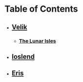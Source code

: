 
# Table of Contents <!-- omit in toc --> 

* ## [Velik](https://github.com/CGavinMullis/Oliran-Github/tree/main/Atlas/Continental/Velik)

  * ### [The Lunar Isles](https://github.com/CGavinMullis/Oliran-Github/tree/main/Atlas/Continental/Velik/The-Lunar-Isles)

* ## [Ioslend](https://github.com/CGavinMullis/Oliran-Github/tree/main/Atlas/Continental/Ioslend)

* ## [Eris](https://github.com/CGavinMullis/Oliran-Github/tree/main/Atlas/Continental/Eris)